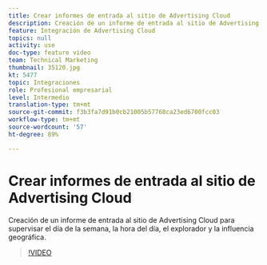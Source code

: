 ```yaml
---
title: Crear informes de entrada al sitio de Advertising Cloud
description: Creación de un informe de entrada al sitio de Advertising Cloud para supervisar el día de la semana, la hora del día, el explorador y la influencia geográfica.
feature: Integración de Advertising Cloud
topics: null
activity: use
doc-type: feature video
team: Technical Marketing
thumbnail: 35120.jpg
kt: 5477
topic: Integraciones
role: Profesional empresarial
level: Intermedio
translation-type: tm+mt
source-git-commit: f3b3fa7d91b0cb21005b57768ca23ed6700fcc03
workflow-type: tm+mt
source-wordcount: '57'
ht-degree: 89%

---
```



# Crear informes de entrada al sitio de Advertising Cloud

Creación de un informe de entrada al sitio de Advertising Cloud para supervisar el día de la semana, la hora del día, el explorador y la influencia geográfica.

>[!VIDEO](https://video.tv.adobe.com/v/35120/?quality=12&learn=on)
